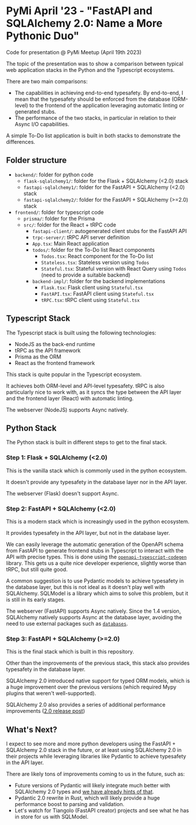# PyMi April '23 - "FastAPI and SQLAlchemy 2.0: Name a More Pythonic Duo"

Code for presentation @ PyMi Meetup (April 19th 2023)

The topic of the presentation was to show a comparison between typical web application stacks in the Python and the Typescript ecosystems.

There are two main comparisons:

- The capabilities in achieving end-to-end typesafety. By end-to-end, I mean that the typesafety should be enforced from the database (ORM-level) to the frontend of the application leveraging automatic linting or generated stubs.
- The performance of the two stacks, in particular in relation to their Async I/O capabilities.

A simple To-Do list application is built in both stacks to demonstrate the differences.

## Folder structure

- `backend/`: folder for python code
  - `flask-sqlalchemy1/`: folder for the Flask + SQLAlchemy (<2.0) stack
  - `fastapi-sqlalchemy1/`: folder for the FastAPI + SQLAlchemy (<2.0) stack
  - `fastapi-sqlalchemy2/`: folder for the FastAPI + SQLAlchemy (>=2.0) stack
- `frontend/`: folder for typescript code
  - `prisma/`: folder for the Prisma
  - `src/`: folder for the React + tRPC code
    - `fastapi-client/`: autogenerated client stubs for the FastAPI API
    - `trpc-server/`: tRPC API server definition
    - `App.tsx`: Main React application
    - `todos/`: folder for the To-Do list React components
      - `Todos.tsx`: React component for the To-Do list
      - `Stateless.tsx`: Stateless version using `Todos`
      - `Stateful.tsx`: Stateful version with React Query using `Todos` (need to provide a suitable backend)
    - `backend-impl/`: folder for the backend implementations
      - `Flask.tsx`: Flask client using `Stateful.tsx`
      - `FastAPI.tsx`: FastAPI client using `Stateful.tsx`
      - `tRPC.tsx`: tRPC client using `Stateful.tsx`

## Typescript Stack

The Typescript stack is built using the following technologies:

- NodeJS as the back-end runtime
- tRPC as the API framework
- Prisma as the ORM
- React as the frontend framework

This stack is quite popular in the Typescript ecosystem.

It achieves both ORM-level and API-level typesafety.
tRPC is also particularly nice to work with, as it syncs the type between the API layer and the frontend layer (React) with automatic linting.

The webserver (NodeJS) supports Async natively.

## Python Stack

The Python stack is built in different steps to get to the final stack.

### Step 1: Flask + SQLAlchemy (<2.0)

This is the vanilla stack which is commonly used in the python ecosystem.

It doesn't provide any typesafety in the database layer nor in the API layer.

The webserver (Flask) doesn't support Async.

### Step 2: FastAPI + SQLAlchemy (<2.0)

This is a modern stack which is increasingly used in the python ecosystem.

It provides typesafety in the API layer, but not in the database layer.

We can easily leverage the automatic generation of the OpenAPI schema from FastAPI to generate frontend stubs in Typescript to interact with the API with precise types. This is done using the [`openapi-typescript-codegen`](https://www.npmjs.com/package/openapi-typescript-codegen) library.
This gets us a quite nice developer experience, slightly worse than tRPC, but still quite good.

A common suggestion is to use Pydantic models to achieve typesafety in the database layer, but this is not ideal as it doesn't play well with SQLAlchemy.
SQLModel is a library which aims to solve this problem, but it is still in its early stages.

The webserver (FastAPI) supports Async natively. Since the 1.4 version, SQLAlchemy natively supports Async at the database layer, avoiding the need to use external packages such as [`databases`](https://github.com/encode/databases).

### Step 3: FastAPI + SQLAlchemy (>=2.0)

This is the final stack which is built in this repository.

Other than the improvements of the previous stack, this stack also provides typesafety in the database layer.

SQLAlchemy 2.0 introduced native support for typed ORM models, which is a huge improvement over the previous versions (which required Mypy plugins that weren't well-supported).

SQLAlchemy 2.0 also provides a series of additional performance improvements ([2.0 release post](https://www.sqlalchemy.org/blog/2023/01/26/sqlalchemy-2.0.0-released/))

## What's Next?

I expect to see more and more python developers using the FastAPI + SQLAlchemy 2.0 stack in the future, or at least using SQLAlchemy 2.0 in their projects while leveraging libraries like Pydantic to achieve typesafety in the API layer.

There are likely tons of improvements coming to us in the future, such as:

- Future versions of Pydantic will likely integrate much better with SQLAlchemy 2.0 types and [we have already hints of that](https://docs.sqlalchemy.org/en/20/changelog/changelog_20.html#change-2.0.4).
- Pydantic 2.0 rewrite in Rust, which will likely provide a huge performance boost to parsing and validation.
- Let's watch for Tiangolo (FastAPI creator) projects and see what he has in store for us with SQLModel.
